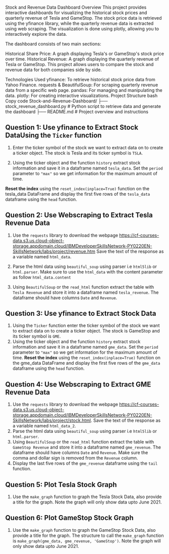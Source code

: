 Stock and Revenue Data Dashboard
Overview
This project provides interactive dashboards for visualizing the historical stock prices and quarterly revenue of Tesla and GameStop. The stock price data is retrieved using the yfinance library, while the quarterly revenue data is extracted using web scraping. The visualization is done using plotly, allowing you to interactively explore the data.

The dashboard consists of two main sections:

Historical Share Price: A graph displaying Tesla's or GameStop's stock price over time.
Historical Revenue: A graph displaying the quarterly revenue of Tesla or GameStop.
This project allows users to compare the stock and revenue data for both companies side by side.

Technologies Used
yfinance: To retrieve historical stock price data from Yahoo Finance.
requests & BeautifulSoup: For scraping quarterly revenue data from a specific web page.
pandas: For managing and manipulating the data.
plotly: For creating interactive visualizations.
Project Structure
bash
Copy code
Stock-and-Revenue-Dashboard/
├── stock_revenue_dashboard.py    # Python script to retrieve data and generate the dashboard
├── README.md                    # Project overview and instructions

## Question 1: Use yfinance to Extract Stock DataUsing the `Ticker` function 
1. Enter the ticker symbol of the stock we want to extract data on to create a ticker object. The stock is Tesla and its ticker symbol is `TSLA`.

2. Using the ticker object and the function `history` extract stock information and save it in a dataframe named `tesla_data`. Set the `period` parameter to ` "max" ` so we get information for the maximum amount of time.

**Reset the index** using the `reset_index(inplace=True)` function on the tesla_data DataFrame and display the first five rows of the `tesla_data` dataframe using the `head` function.

## Question 2: Use Webscraping to Extract Tesla Revenue Data
1. Use the `requests` library to download the webpage https://cf-courses-data.s3.us.cloud-object-storage.appdomain.cloud/IBMDeveloperSkillsNetwork-PY0220EN-SkillsNetwork/labs/project/revenue.htm Save the text of the response as a variable named `html_data`.

2. Parse the html data using `beautiful_soup` using parser i.e `html5lib` or `html.parser`. Make sure to use the `html_data` with the content parameter as follow `html_data.content`
   
4. Using `BeautifulSoup` or the `read_html` function extract the table with `Tesla Revenue` and store it into a dataframe named `tesla_revenue`. The dataframe should have columns `Date` and `Revenue`.
   
## Question 3: Use yfinance to Extract Stock Data
1. Using the `Ticker` function enter the ticker symbol of the stock we want to extract data on to create a ticker object. The stock is GameStop and its ticker symbol is `GME`.
2. Using the ticker object and the function `history` extract stock information and save it in a dataframe named `gme_data`. Set the `period` parameter to ` "max" ` so we get information for the maximum amount of time.
   **Reset the index** using the `reset_index(inplace=True)` function on the gme_data DataFrame and display the first five rows of the `gme_data` dataframe using the `head` function.

## Question 4: Use Webscraping to Extract GME Revenue Data
1. Use the `requests` library to download the webpage https://cf-courses-data.s3.us.cloud-object-storage.appdomain.cloud/IBMDeveloperSkillsNetwork-PY0220EN-SkillsNetwork/labs/project/stock.html. Save the text of the response as a variable named `html_data_2`.
2. Parse the html data using `beautiful_soup` using parser i.e `html5lib` or `html.parser`.
3. Using `BeautifulSoup` or the `read_html` function extract the table with `GameStop Revenue` and store it into a dataframe named `gme_revenue`. The dataframe should have columns `Date` and `Revenue`. Make sure the comma and dollar sign is removed from the `Revenue` column.
4. Display the last five rows of the `gme_revenue` dataframe using the `tail` function.

## Question 5: Plot Tesla Stock Graph
1. Use the `make_graph` function to graph the Tesla Stock Data, also provide a title for the graph. Note the graph will only show data upto June 2021.

## Question 6: Plot GameStop Stock Graph
1. Use the `make_graph` function to graph the GameStop Stock Data, also provide a title for the graph. The structure to call the `make_graph` function is `make_graph(gme_data, gme_revenue, 'GameStop')`. Note the graph will only show data upto June 2021.




